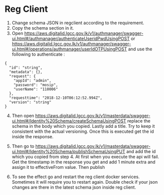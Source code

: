 # Reg Client

1. Change schema JSON in regclient according to the requirement.
2. Copy the schema section in it.
3. Open https://aws.digitalid.lgcc.gov.lk/v1/authmanager/swagger-ui.html#/authmanager/authenticateUseridPwdUsingPOST or
 https://aws.digitalid.lgcc.gov.lk/v1/authmanager/swagger-ui.html#/operations/authmanager/userIdOTPUsingPOST and use the following to authenticate :
``` 
{
  "id": "string",
  "metadata": {},
  "request": {
    "appId": "admin",
    "password": "mosip",
    "userName": "110006"
  },
  "requesttime": "2018-12-10T06:12:52.994Z",
  "version": "string"
}
```
4. Then open https://aws.digitalid.lgcc.gov.lk/v1/masterdata/swagger-ui.html#/Identity%20Schema/createSchemaUsingPOST replace the schema in the body which you copied. Lastly add a title. Try to keep it consistent with the actual versioning. Once this is executed get the id inside the response.

5. Then go to https://aws.digitalid.lgcc.gov.lk/v1/masterdata/swagger-ui.html#/Identity%20Schema/publishSchemaUsingPUT and add the id which you copied from step 4. At first when you execute the api will fail. Get the timestamp in the response you get and add 1 minute extra and assign it to effectiveFrom value. Then publish

6. To see the effect go and restart the reg client docker services. Sometimes it will require you to restart again. Double check if your json changes are there in the latest schema json inside reg client.

